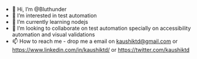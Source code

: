 - 👋 Hi, I’m @Bluthunder
- 👀 I’m interested in test automation
- 🌱 I’m currently learning nodejs 
- 💞️ I’m looking to collaborate on test automation specially on accessibility automation and visual validations
- 📫 How to reach me - drop me a email on kaushiktd@gmail.com or https://www.linkedin.com/in/kaushiktd/ or https://twitter.com/kaushiktd

<!---
Bluthunder/Bluthunder is a ✨ special ✨ repository because its `README.md` (this file) appears on your GitHub profile.
You can click the Preview link to take a look at your changes.
--->
